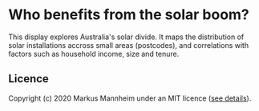 # Who benefits from the solar boom?
This display explores Australia's solar divide.
It maps the distribution of solar installations accross small areas (postcodes), and correlations with factors such as household income, size and tenure.
## Licence
Copyright (c) 2020 Markus Mannheim under an MIT licence ([see details](./licence.txt)).
